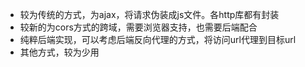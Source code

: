 
+ 较为传统的方式，为ajax，将请求伪装成js文件。各http库都有封装
+ 较新的为cors方式的跨域，需要浏览器支持，也需要后端配合
+ 纯粹后端实现，可以考虑后端反向代理的方式，将访问url代理到目标url
+ 其他方式，较为少用
